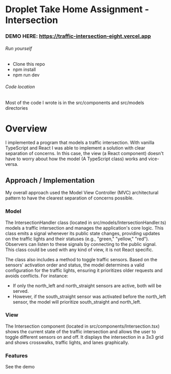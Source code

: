 # Droplet Take Home Assignment - Intersection

### DEMO HERE: https://traffic-intersection-eight.vercel.app

###### Run yourself
* Clone this repo
* npm install
* npm run dev
  
###### Code location
Most of the code I wrote is in the src/components and src/models directories

# Overview
I implemented a program that models a traffic intersection. With vanilla TypeScript and React I was able to implement a solution with clear separation
of concerns. In this case, the view (a React component) doesn't have to worry about how the model (A TypeScript class) works and vice-versa.

## Approach / Implementation
My overall approach used the Model View Controller (MVC) architectural pattern to have the clearest separation of concerns possible.

### Model
The IntersectionHandler class (located in src/models/IntersectionHandler.ts) models a traffic intersection and manages the application's core logic. This class emits a signal whenever its public state changes, providing updates on the traffic lights and their statuses (e.g., "green," "yellow," "red"). Observers can listen to these signals by connecting to the public signal. This class could be used with any kind of view, it is not React specific.

The class also includes a method to toggle traffic sensors. Based on the sensors' activation order and status, the model determines a valid configuration for the traffic lights, ensuring it prioritizes older requests and avoids conflicts. For instance:

* If only the north_left and north_straight sensors are active, both will be served.
* However, if the south_straight sensor was activated before the north_left sensor, the model will prioritize south_straight and north_left.

### View
The Intersection component (located in src/components/Intersection.tsx) shows the current state of the traffic intersection and allows the user to
toggle different sensors on and off. It displays the intersection in a 3x3 grid and shows crosswalks, traffic lights, and lanes graphically.

### Features
See the demo
